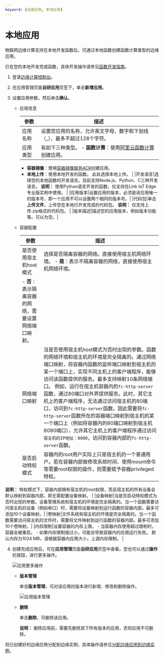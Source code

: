 ```yaml
---
keyword: [边缘应用, 本地应用]
---
```


# 本地应用

物联网边缘计算支持在本地开发函数后，可通过本地函数创建函数计算类型的边缘应用。

已在您的本地开发完成函数，具体开发操作请参见[函数开发指南](https://help.aliyun.com/document_detail/75152.html)。

1.  登录[边缘计算控制台](https://iot.console.aliyun.com/le/instance/list)。

2.  在应用管理页面**自研应用**页签下，单击**新增应用**。

3.  设置应用参数，然后单击**确认**。

    -   应用信息

        |参数|描述|
        |--|--|
        |应用名称|设置您应用的名称，允许英文字母、数字和下划线（\_），最多不超过128个字符。|
        |应用类型|有如下三种类型。         -   **函数计算**：使用[阿里云函数计算]()创建应用。
        -   **容器镜像**：使用[容器镜像服务ACR]()创建应用。
        -   **本地上传**：使用本地开发的函数。
 此处选择本地上传。 |
        |开发语言|选择您的本地函数的开发语言。目前支持Node.js、Python、C三种开发语言。 **说明：** 使用Python语言开发的函数，仅支持在Link IoT Edge专业版实例中使用。 |
        |应用版本|设置应用的版本，必须是该应用唯一的版本号，即一个应用不可以设置两个相同的版本号。|
        |代码包|单击**上传文件**，上传您在本地已开发完成的代码包。 **说明：** 仅支持上传.zip格式的代码包。 |
        |版本描述|描述您的应用版本，例如版本功能等。可以为空。|

    -   容器配置

        |参数|描述|
        |--|--|
        |是否使用宿主机host模式|选择是否隔离容器的网络。直接使用宿主机网络环境。         -   **是**：表示不隔离容器的网络，直接使用宿主机网络环境。
        -   **否**：表示隔离容器的网络，需要设置网络端口映射。 |
        |网络端口映射|当是否使用宿主机host模式为否时出现的参数。函数的网络环境和宿主机的环境是完全隔离的。通过网络端口映射，将容器内函数的监听端口映射到宿主机的某一个端口上，实现不同主机上的客户端程序，能够访问该函数提供的服务。最多支持映射10条网络端口。 例如，运行在宿主机容器内的`fc-http-server`函数，通过80端口对外界提供服务。此时，其它主机上的客户端程序，无法通过访问宿主机的80端口，访问到`fc-http-server`函数。因此需要将`fc-http-server`函数所在的容器端口映射到宿主机的某一个端口上（例如将容器内的80端口映射到宿主机8080端口），允许其它主机上的客户端程序通过访问`宿主机的IP地址：8080`，访问到容器内部的`fc-http-server`函数。 |
        |是否启动特权模式|容器内的root用户实际上只是宿主机的一个普通用户。若在容器内部做修改系统时间、使用mount命令等需要root权限的操作，则需要赋予容器privileged特权。

**说明：** 特权模式下，容器内部拥有宿主机的root权限，而且宿主机的所有设备会默认映射到容器内部，即无需配置设备映射。 |
        |设备映射|当是否启动特权模式为否时出现的参数。设备管理系统和宿主机的环境是完全隔离的。当一个函数需要访问宿主机的设备（例如串口）时，需要将设备映射到运行函数的容器内部。最多可添加10个设备映射。|
        |卷映射|文件系统和宿主机的环境是完全隔离的。当一个函数需要访问宿主机的文件时，需要将文件映射到运行函数的容器内部。最多可添加10个卷映射。|
        |内存限制|设置容器的内存上限。         -   当容器内存使用超过限制时，容器会被重启。
        -   如果内存限制值过小，可能会导致容器内的应用运行失败。
默认内存为1024 MB，请根据容器内应用大小，上调内存限制。 |

4.  创建完成应用后，可在**应用管理**页面**自研应用**页签中查看。您也可以通过**操作**栏按钮，进行更多操作。

    ![应用更多操作](https://static-aliyun-doc.oss-accelerate.aliyuncs.com/assets/img/zh-CN/8738420061/p65548.png)

    -   **版本管理**

        单击**版本管理**，可对该应用的版本进行新增、修改和删除操作。

        ![应用版本管理](https://static-aliyun-doc.oss-accelerate.aliyuncs.com/assets/img/zh-CN/4349784951/p65550.png)

    -   **删除**

        单击**删除**，可删除该应用。

        **说明：** 删除应用前，需要先删除其下所有版本的应用，否则应用不可删除。


将已创建好的边缘应用分配到边缘实例，具体操作请参见[分配边缘应用到边缘实例](/cn.zh-CN/物联网边缘计算（旧版本）/用户指南/边缘应用/分配边缘应用到边缘实例.md)。

